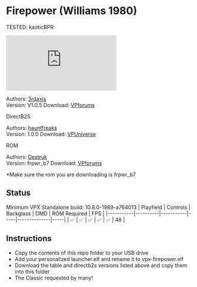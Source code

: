 # Firepower (Williams 1980)
TESTED: kaoticBPR

![Table Preview](https://www.vpforums.org/index.php?app=downloads&module=display&section=screenshot&record=106538&id=13971&full=1)

Authors: [3rdaxis](https://www.vpforums.org/index.php?showuser=91493)  
Version: V1.0.5 
Download: [VPforums](https://www.vpforums.org/index.php?app=downloads&showfile=13971)

DirectB2S

Authors: [hauntfreaks](https://vpuniverse.com/profile/5216-hauntfreaks/)  
Version:  1.0.0
Download: [VPUniverse](https://vpuniverse.com/files/file/12820-firepower-williams-1980-b2s-with-full-dmd/)

ROM

Authors: [Destruk](https://www.vpforums.org/index.php?showuser=5)  
Version:  frpwr_b7
Download: [VPforums](https://www.vpforums.org/index.php?app=downloads&showfile=794)

*Make sure the rom you are downloading is frpwr_b7


## Status 

Minimum VPX Standalone build: 10.8.0-1989-a764013
| Playfield | Controls | Backglass | DMD | ROM Required | FPS | 
|-----------|----------|-----------|-----|--------------|-----|
| :white_check_mark: | :white_check_mark: | :white_check_mark: | :white_check_mark: | :white_check_mark: | 48 |

## Instructions

- Copy the contents of this repo folder to your USB drive
- Add your personalized launcher.elf and rename it to vpx-firepower.elf
- Download the table and directb2s versions listed above and copy them into this folder
- The Classic requested by many!
